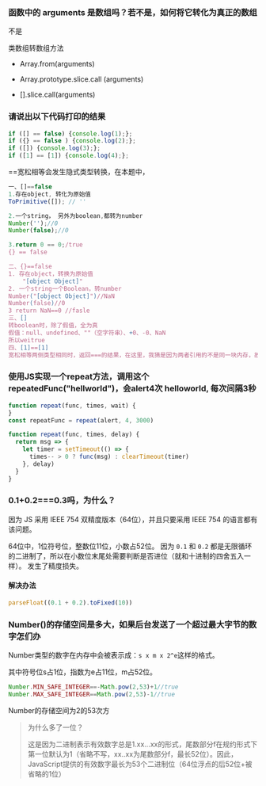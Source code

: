 ### 函数中的 arguments 是数组吗？若不是，如何将它转化为真正的数组 

不是

类数组转数组方法

-  Array.from(arguments)
-  Array.prototype.slice.call (arguments)

- [].slice.call(arguments)

###  请说出以下代码打印的结果 

```js
if ([] == false) {console.log(1);};
if ({} == false ) {console.log(2);};
if ([]) {console.log(3);};
if ([1] == [1]) {console.log(4);};
```

==宽松相等会发生隐式类型转换，在本题中，

```js
一、[]==false
1.存在object, 转化为原始值
ToPrimitive([]); // ''

2.一个string， 另外为boolean,都转为number
Number('');//0
Number(false);//0

3.return 0 == 0;/true
{} == false

二、{}==false
1. 存在object，转换为原始值
	"[object Object]"
2. 一个string一个Boolean，转number
Number("[object Object]")//NaN
Number(false)//0
3 return NaN==0 //fasle
三、[]
转boolean时，除了假值，全为真 
假值：null、undefined、""（空字符串）、+0、-0、NaN
所以weitrue
四、[1]==[1]
宽松相等两侧类型相同时，返回===的结果，在这里，我猜是因为两者引用的不是同一块内存，故false
```

###  使用JS实现一个repeat方法，调用这个 repeatedFunc("hellworld")，会alert4次 helloworld, 每次间隔3秒 

```js
function repeat(func, times, wait) {
}
const repeatFunc = repeat(alert, 4, 3000)
```

```js
function repeat(func, times, delay) {
  return msg => {
    let timer = setTimeout(() => {
      times-- > 0 ? func(msg) : clearTimeout(timer)
    }, delay)
  }
}
```

###  0.1+0.2===0.3吗，为什么？ 

 因为 JS 采用 IEEE 754 双精度版本（64位），并且只要采用 IEEE 754 的语言都有该问题。 

64位中，1位符号位，整数位11位，小数占52位。 因为 `0.1` 和 `0.2` 都是无限循环的二进制了，所以在小数位末尾处需要判断是否进位（就和十进制的四舍五入一样）。 发生了精度损失。

#### 解决办法

```js
parseFloat((0.1 + 0.2).toFixed(10))
```

### Number()的存储空间是多大，如果后台发送了一个超过最大字节的数字怎们办 



 Number类型的数字在内存中会被表示成：`s x m x 2^e`这样的格式。 

其中符号位s占1位，指数为e占11位，m占52位。

```js
Number.MIN_SAFE_INTEGER==-Math.pow(2,53)+1//true
Number.MAX_SAFE_INTEGER==Math.pow(2,53)-1//true
```

Number的存储空间为2的53次方

> 为什么多了一位？
>
>  这是因为二进制表示有效数字总是1.xx…xx的形式，尾数部分f在规约形式下第一位默认为1（省略不写，xx..xx为尾数部分f，最长52位）。因此，JavaScript提供的有效数字最长为53个二进制位（64位浮点的后52位+被省略的1位）
>

